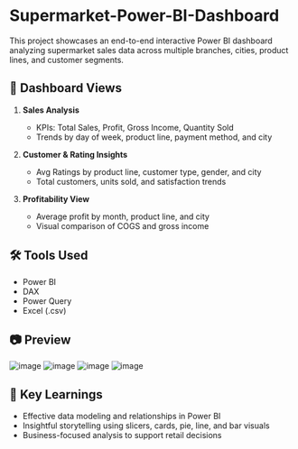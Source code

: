 # Supermarket-Power-BI-Dashboard
This project showcases an end-to-end interactive Power BI dashboard analyzing supermarket sales data across multiple branches, cities, product lines, and customer segments.

## 📁 Dashboard Views
1. **Sales Analysis**  
   - KPIs: Total Sales, Profit, Gross Income, Quantity Sold  
   - Trends by day of week, product line, payment method, and city  

2. **Customer & Rating Insights**  
   - Avg Ratings by product line, customer type, gender, and city  
   - Total customers, units sold, and satisfaction trends  

3. **Profitability View**  
   - Average profit by month, product line, and city  
   - Visual comparison of COGS and gross income  

## 🛠️ Tools Used
- Power BI  
- DAX  
- Power Query  
- Excel (.csv)  

## 📷 Preview
![image](https://github.com/user-attachments/assets/18a61061-b87b-4951-8c76-3b6cba964df8)
![image](https://github.com/user-attachments/assets/4a30b3af-aa2b-43c5-9198-df479c337362)
![image](https://github.com/user-attachments/assets/96762036-7780-4203-b5f1-9dfdc99a5afb)
![image](https://github.com/user-attachments/assets/3fe8517d-9163-4980-b121-914a31834d67)


## 📌 Key Learnings
- Effective data modeling and relationships in Power BI  
- Insightful storytelling using slicers, cards, pie, line, and bar visuals  
- Business-focused analysis to support retail decisions
